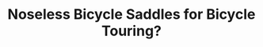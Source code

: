 ---
layout: community
category: community
title: "Noseless Bicycle Saddles for Bicycle Touring?"
description: "My girlfriend has her intimate parts sore when we cycle for a few days. We're looking for solutions: has anyone tried saddles without a nose for cycle touring, like the one in the photo?"
isTopLevel: false
isSingleLevel: false
isArticle: false
datePublished: 2022-06-14 08:01:00 +0300
dateModified: 2022-06-14 08:01:00 +0300
published: false
---